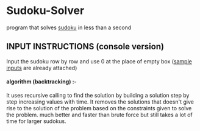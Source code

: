 # Sudoku-Solver
program that solves [sudoku](https://en.wikipedia.org/wiki/Sudoku) in less than a second

## INPUT INSTRUCTIONS (console version)
Input the sudoku row by row and use 0 at the place of empty box ([sample inputs](https://github.com/Arsenic-ATG/Sudoku-Solver/blob/master/sample%20input.sty) are already attached)

#### algorithm (backtracking) :- 
It uses recursive calling to find the solution by building a solution step by step increasing values with time. It removes the solutions that doesn't give rise to the solution of the problem based on the constraints given to solve the problem. much better and faster than brute force but still takes a lot of time for larger sudokus.
